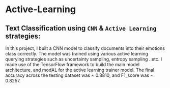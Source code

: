 # Active-Learning

## Text Classification using `CNN` & `Active Learning` strategies:

In this project, I built a CNN model to classify documents into their emotions class correctly.
The model was trained using various active learning querying strategies such as uncertainty sampling, entropy sampling ..etc.
I made use of the TensorFlow framework to build the main model architecture, and modAL for the active learning trainer model.
The final accuracy across the testing dataset was ~ 0.8810, and F1_score was ~ 0.8257.
